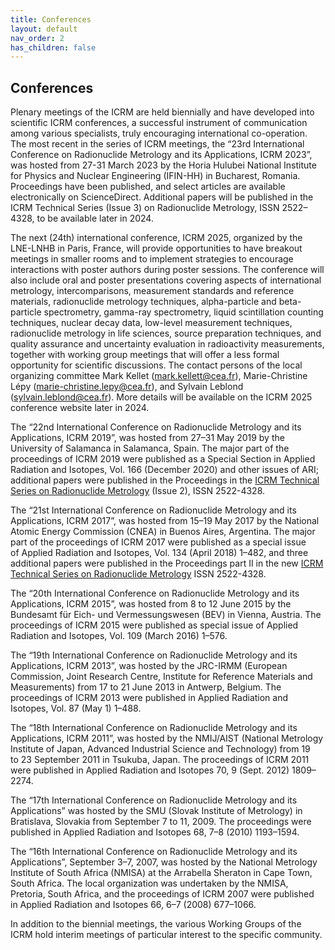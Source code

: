 ```yaml
---
title: Conferences
layout: default
nav_order: 2
has_children: false
---
```


## Conferences

Plenary meetings of the ICRM are held biennially and have developed into
scientific ICRM conferences, a successful instrument of communication among
various specialists, truly encouraging international co-operation. The most
recent in the series of ICRM meetings, the “23rd International Conference
on Radionuclide Metrology and its Applications, ICRM 2023”, was hosted from
27-31 March 2023 by the Horia Hulubei National Institute for Physics and Nuclear
Engineering (IFIN-HH) in Bucharest, Romania. Proceedings have been published,
and select articles are available electronically on ScienceDirect. Additional
papers will be published in the ICRM Technical Series (Issue 3) on Radionuclide
Metrology, ISSN 2522–4328, to be available later in 2024.

The next (24th) international conference, ICRM 2025, organized by the LNE-LNHB
in Paris, France, will provide opportunities to have breakout meetings
in smaller rooms and to implement strategies to encourage interactions with
poster authors during poster sessions. The conference will also include oral and
poster presentations covering aspects of international metrology,
intercomparisons, measurement standards and reference materials, radionuclide
metrology techniques, alpha-particle and beta-particle spectrometry, gamma-ray
spectrometry, liquid scintillation counting techniques, nuclear decay data,
low-level measurement techniques, radionuclide metrology in life sciences,
source preparation techniques, and quality assurance and uncertainty evaluation
in radioactivity measurements, together with working group meetings that will
offer a less formal opportunity for scientific discussions. The contact persons
of the local organizing committee Mark Kellet
([mark.kellett@cea.fr](mailto:mark.kellett@cea.fr)), Marie-Christine Lépy
([marie-christine.lepy@cea.fr](mailto:marie-christine.lepy@cea.fr)), and Sylvain
Leblond ([sylvain.leblond@cea.fr](mailto:sylvain.leblond@cea.fr)). More details
will be available on the ICRM 2025 conference website later in 2024.

The “22nd International Conference on Radionuclide Metrology and its
Applications, ICRM 2019”, was hosted from 27–31 May 2019 by the University
of Salamanca in Salamanca, Spain. The major part of the proceedings of ICRM 2019
were published as a Special Section in Applied Radiation and Isotopes, Vol. 166
(December 2020) and other issues of ARI; additional papers were published in the
Proceedings in the [ICRM Technical Series on Radionuclide
Metrology](./technical-series/icrm-technical-series-01.pdf) (Issue 2), ISSN
2522-4328.

The “21st International Conference on Radionuclide Metrology and its
Applications, ICRM 2017”, was hosted from 15–19 May 2017 by the National Atomic
Energy Commission (CNEA) in Buenos Aires, Argentina. The major part of the
proceedings of ICRM 2017 were published as a special issue of Applied Radiation
and Isotopes, Vol. 134 (April 2018) 1–482, and three additional papers were
published in the Proceedings part II in the new [ICRM Technical Series
on Radionuclide Metrology](./technical-series/icrm-technical-series-01.pdf) ISSN
2522-4328.

The “20th International Conference on Radionuclide Metrology and its
Applications, ICRM 2015”, was hosted from 8 to 12 June 2015 by the Bundesamt für
Eich- und Vermessungswesen (BEV) in Vienna, Austria. The proceedings of ICRM
2015 were published as special issue of Applied Radiation and Isotopes, Vol. 109
(March 2016) 1–576.

The “19th International Conference on Radionuclide Metrology and its
Applications, ICRM 2013”, was hosted by the JRC-IRMM (European
Commission, Joint Research Centre, Institute for Reference Materials and
Measurements) from 17 to 21 June 2013 in Antwerp, Belgium. The proceedings
of ICRM 2013 were published in Applied Radiation and Isotopes, Vol. 87 (May
1\) 1–488.

The “18th International Conference on Radionuclide Metrology and its
Applications, ICRM 2011”, was hosted by the NMIJ/AIST (National Metrology
Institute of Japan, Advanced Industrial Science and Technology) from 19 to 23
September 2011 in Tsukuba, Japan. The proceedings of ICRM 2011 were published
in Applied Radiation and Isotopes 70, 9 (Sept. 2012) 1809–2274.

The “17th International Conference on Radionuclide Metrology and its
Applications” was hosted by the SMU (Slovak Institute of Metrology) in
Bratislava, Slovakia from September 7 to 11, 2009. The proceedings were
published in Applied Radiation and Isotopes 68, 7–8 (2010) 1193–1594.

The “16th International Conference on Radionuclide Metrology and its
Applications”, September 3–7, 2007, was hosted by the National Metrology
Institute of South Africa (NMISA) at the Arrabella Sheraton in Cape Town, South
Africa. The local organization was undertaken by the NMISA, Pretoria, South
Africa, and the proceedings of ICRM 2007 were published in Applied Radiation and
Isotopes 66, 6–7 (2008) 677–1066.

In addition to the biennial meetings, the various Working Groups of the
ICRM hold interim meetings of particular interest to the specific
community.
